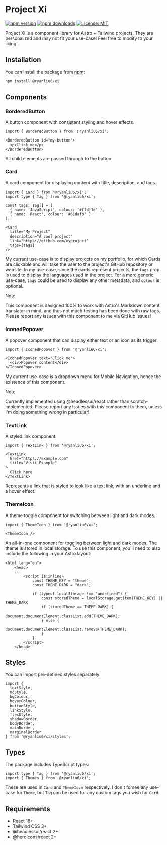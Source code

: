 # Project Xi

[![npm version](https://img.shields.io/npm/v/@ryanliu6/xi.svg)](https://www.npmjs.com/package/@ryanliu6/xi)
[![npm downloads](https://img.shields.io/npm/dm/@ryanliu6/xi.svg)](https://www.npmjs.com/package/@ryanliu6/xi)
[![License: MIT](https://img.shields.io/badge/License-MIT-yellow.svg)](https://opensource.org/licenses/MIT)

Project Xi is a component library for Astro + Tailwind projects. They are personalized and may not fit your use-case! Feel free to modify to your liking!

## Installation

You can install the package from [npm](https://www.npmjs.com/package/@ryanliu6/xi):

```bash
npm install @ryanliu6/xi
```

## Components

### BorderedButton
A button component with consistent styling and hover effects.

```tsx
import { BorderedButton } from '@ryanliu6/xi';

<BorderedButton id="my-button">
  <p>Click me</p>
</BorderedButton>
```

All child elements are passed through to the button.

### Card
A card component for displaying content with title, description, and tags.

```tsx
import { Card } from '@ryanliu6/xi';
import type { Tag } from '@ryanliu6/xi';

const tags: Tag[] = [
  { name: 'JavaScript', colour: '#f7df1e' },
  { name: 'React', colour: '#61dafb' }
];

<Card
  title="My Project"
  description="A cool project"
  link="https://github.com/myproject"
  tags={tags}
/>
```

My current use-case is to display projects on my portfolio, for which Cards are clickable and will take the user to the project's GitHub repository or website. In my use-case, since the cards represent projects, the `tags` prop is used to display the languages used in the project. For a more generic use-case, `tags` could be used to display any other metadata, and `colour` is optional.

> [!NOTE]
> This component is designed 100% to work with Astro's Markdown content translator in mind, and thus not much testing has been done with raw tags. Please report any issues with this component to me via GitHub issues!

### IconedPopover
A popover component that can display either text or an icon as its trigger.

```tsx
import { IconedPopover } from '@ryanliu6/xi';

<IconedPopover text="Click me">
  <div>Popover content</div>
</IconedPopover>
```

My current use-case is a dropdown menu for Mobile Navigation, hence the existence of this component.

> [!NOTE]
> Currently implemented using @headlessui/react rather than scratch-implemented. Please report any issues with this component to them, unless I'm doing something wrong in particular!

### TextLink
A styled link component.

```tsx
import { TextLink } from '@ryanliu6/xi';

<TextLink
  href="https://example.com"
  title="Visit Example"
>
  Click here
</TextLink>
```

Represents a link that is styled to look like a text link, with an underline and a hover effect.

### ThemeIcon
A theme toggle component for switching between light and dark modes.

```tsx
import { ThemeIcon } from '@ryanliu6/xi';

<ThemeIcon />
```

An all-in-one component for toggling between light and dark modes. The theme is stored in local storage. To use this component, you'll need to also include the following in your Astro layout:

```astro
<html lang="en">
	<head>
    ...
		<script is:inline>
			const THEME_KEY = "theme";
			const THEME_DARK = "dark";

			if (typeof localStorage !== "undefined") {
				const storedTheme = localStorage.getItem(THEME_KEY) || THEME_DARK
				if (storedTheme == THEME_DARK) {
					document.documentElement.classList.add(THEME_DARK);
				} else {
					document.documentElement.classList.remove(THEME_DARK);
				}
			}
		</script>
	</head>
```

## Styles

You can import pre-defined styles separately:

```tsx
import {
  textStyle,
  mdStyle,
  bgColour,
  hoverColour,
  buttonStyle,
  linkStyle,
  flexStyle,
  shadowBorder,
  bodyBorder,
  mainBorder,
  marginalBorder
} from '@ryanliu6/xi/styles';
```

## Types

The package includes TypeScript types:

```tsx
import type { Tag } from '@ryanliu6/xi';
import { Themes } from '@ryanliu6/xi';
```

These are used in `Card` and `ThemeIcon` respectively. I don't forsee any use-case for `Theme`, but `Tag` can be used for any custom tags you wish for `Card`.

## Requirements

- React 18+
- Tailwind CSS 3+
- @headlessui/react 2+
- @heroicons/react 2+
